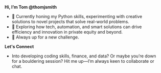 **Hi, I’m Tom @thomjsmith**

- 🌱 Currently honing my Python skills, experimenting with creative solutions to novel projects that solve real-world problems.
- 👀 Exploring how tech, automation, and smart solutions can drive efficiency and innovation in private equity and beyond.
- 🚀 Always up for a new challenge.

**Let's Connect**
- Into developing coding skills, finance, and data? Or maybe you’re down for a bouldering session? Hit me up—I’m always keen to collaborate or chat.
